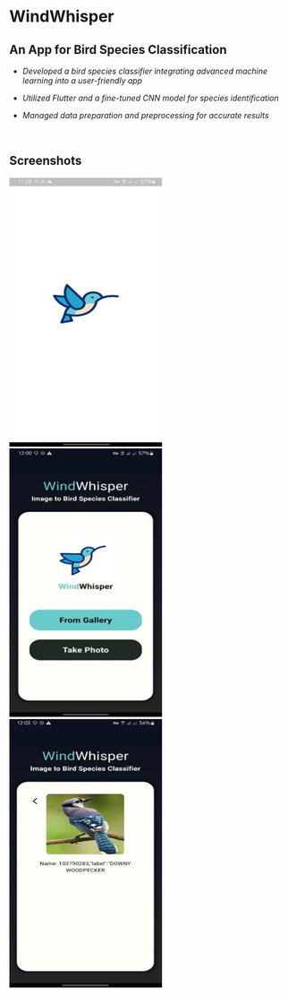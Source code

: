 # WindWhisper

## An App for Bird Species Classification

- *Developed a bird species classifier integrating advanced machine learning into a user-friendly app*

- *Utilized Flutter and a fine-tuned CNN model for species identification*

- *Managed data preparation and preprocessing for accurate results*

<br>

## Screenshots
<span>
<img src="https://github.com/Sajid064/WindWhisper/blob/main/Screenshots/1.JPG" width = "273" height = "480"/>
<img src="https://github.com/Sajid064/WindWhisper/blob/main/Screenshots/2.JPG" width = "273" height = "480"/>
<img src="https://github.com/Sajid064/WindWhisper/blob/main/Screenshots/3.JPG" width = "273" height = "480"/>
</span>
